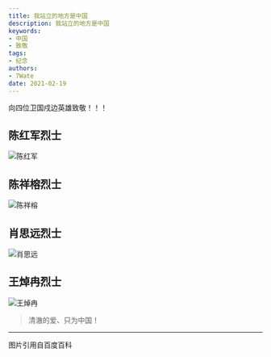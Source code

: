 ```yaml
---
title: 我站立的地方是中国
description: 我站立的地方是中国
keywords:
- 中国
- 致敬
tags: 
- 纪念
authors:
- 7Wate
date: 2021-02-19
---
```


向四位卫国戍边英雄致敬！！！


## 陈红军烈士

![陈红军](https://static.7wate.com/img/2021/02/23/da2525b39fc67.jpg)

## 陈祥榕烈士

![陈祥榕](https://static.7wate.com/img/2021/02/23/0b947d9c5e28a.jpg)

## 肖思远烈士

![肖思远](https://static.7wate.com/img/2021/02/23/2801acbbbe5e7.jpg)

## 王焯冉烈士

![王焯冉](https://static.7wate.com/img/2021/02/23/8aa486249b472.jpg)

> 清澈的爱、只为中国！

---
图片引用自百度百科